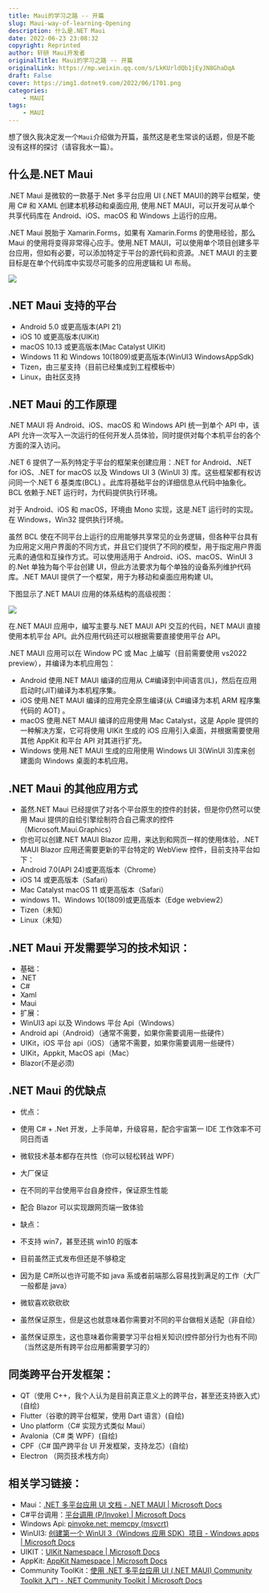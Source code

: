 ```yaml
---
title: Maui的学习之路 -- 开篇
slug: Maui-way-of-learning-Opening
description: 什么是.NET Maui
date: 2022-06-23 23:08:32
copyright: Reprinted
author: 轩研 Maui开发者
originalTitle: Maui的学习之路 -- 开篇
originalLink: https://mp.weixin.qq.com/s/LkKUrldQb1jEyJN8GhaDqA
draft: False
cover: https://img1.dotnet9.com/2022/06/1701.png
categories: 
    - MAUI
tags: 
    - MAUI
---
```


想了很久我决定发一个`Maui`介绍做为开篇，虽然这是老生常谈的话题，但是不能没有这样的探讨（请容我水一篇）。

## 什么是.NET Maui

.NET Maui 是微软的一款基于.Net 多平台应用 UI (.NET MAUI)的跨平台框架，使用 C# 和 XAML 创建本机移动和桌面应用, 使用.NET MAUI，可以开发可从单个共享代码库在 Android、iOS、macOS 和 Windows 上运行的应用。

.NET Maui 脱胎于 Xamarin.Forms，如果有 Xamarin.Forms 的使用经验，那么 Maui 的使用将变得非常得心应手。使用.NET MAUI，可以使用单个项目创建多平台应用，但如有必要，可以添加特定于平台的源代码和资源。.NET MAUI 的主要目标是在单个代码库中实现尽可能多的应用逻辑和 UI 布局。

![](https://img1.dotnet9.com/2022/06/1701.png)

## .NET Maui 支持的平台

- Android 5.0 或更高版本(API 21)
- iOS 10 或更高版本(UIKit)
- macOS 10.13 或更高版本(Mac Catalyst UIKit)
- Windows 11 和 Windows 10(1809)或更高版本(WinUI3 WindowsAppSdk)
- Tizen，由三星支持（目前已经集成到工程模板中）
- Linux，由社区支持

## .NET Maui 的工作原理

.NET MAUI 将 Android、iOS、macOS 和 Windows API 统一到单个 API 中，该 API 允许一次写入一次运行的任何开发人员体验，同时提供对每个本机平台的各个方面的深入访问。

.NET 6 提供了一系列特定于平台的框架来创建应用：.NET for Android、.NET for iOS、.NET for macOS 以及 Windows UI 3 (WinUI 3) 库。这些框架都有权访问同一个.NET 6 基类库(BCL) 。此库将基础平台的详细信息从代码中抽象化。BCL 依赖于.NET 运行时，为代码提供执行环境。

对于 Android、iOS 和 macOS，环境由 Mono 实现，这是.NET 运行时的实现。在 Windows，Win32 提供执行环境。

虽然 BCL 使在不同平台上运行的应用能够共享常见的业务逻辑，但各种平台具有为应用定义用户界面的不同方式，并且它们提供了不同的模型，用于指定用户界面元素的通信和互操作方式。可以使用适用于 Android、iOS、macOS、WinUI 3 的.Net 单独为每个平台创建 UI，但此方法要求为每个单独的设备系列维护代码库。.NET MAUI 提供了一个框架，用于为移动和桌面应用构建 UI。

下图显示了.NET MAUI 应用的体系结构的高级视图：

![](https://img1.dotnet9.com/2022/06/1702.png)

在.NET MAUI 应用中，编写主要与.NET MAUI API 交互的代码，NET MAUI 直接使用本机平台 API。此外应用代码还可以根据需要直接使用平台 API。

.NET MAUI 应用可以在 Window PC 或 Mac 上编写（目前需要使用 vs2022 preview），并编译为本机应用包：

- Android 使用.NET MAUI 编译的应用从 C#编译到中间语言(IL)，然后在应用启动时(JIT)编译为本机程序集。
- iOS 使用.NET MAUI 编译的应用完全原生编译(从 C#编译为本机 ARM 程序集代码的 AOT) 。
- macOS 使用.NET MAUI 编译的应用使用 Mac Catalyst，这是 Apple 提供的一种解决方案，它可将使用 UIKit 生成的 iOS 应用引入桌面，并根据需要使用其他 AppKit 和平台 API 对其进行扩充。
- Windows 使用.NET MAUI 生成的应用使用 Windows UI 3(WinUI 3)库来创建面向 Windows 桌面的本机应用。

## .NET Maui 的其他应用方式

- 虽然.NET Maui 已经提供了对各个平台原生的控件的封装，但是你仍然可以使用 Maui 提供的自绘引擎绘制符合自己需求的控件（Microsoft.Maui.Graphics）
- 你也可以创建.NET MAUI Blazor 应用，来达到和网页一样的使用体验，.NET MAUI Blazor 应用还需要更新的平台特定的 WebView 控件，目前支持平台如下：
- Android 7.0(API 24)或更高版本（Chrome）
- iOS 14 或更高版本（Safari）
- Mac Catalyst macOS 11 或更高版本（Safari）
- windows 11、Windows 10(1809)或更高版本（Edge webview2）
- Tizen（未知）
- Linux（未知）

## .NET Maui 开发需要学习的技术知识：

- 基础：
- .NET
- C#
- Xaml
- Maui
- 扩展：
- WinUI3 api 以及 Windows 平台 Api（Windows）
- Android api（Android）（通常不需要，如果你需要调用一些硬件）
- UIKit，iOS 平台 api（iOS）（通常不需要，如果你需要调用一些硬件）
- UIKit，Appkit, MacOS api（Mac）
- Blazor(不是必须)

## .NET Maui 的优缺点

- 优点：
- 使用 C# + .Net 开发，上手简单，升级容易，配合宇宙第一 IDE 工作效率不可同日而语
- 微软技术基本都存在共性（你可以轻松转战 WPF）
- 大厂保证
- 在不同的平台使用平台自身控件，保证原生性能
- 配合 Blazor 可以实现跟网页端一致体验

- 缺点：
- 不支持 win7，甚至还挑 win10 的版本
- 目前虽然正式发布但还是不够稳定
- 因为是 C#所以也许可能不如 java 系或者前端那么容易找到满足的工作（大厂一般都是 java）
- 微软喜欢砍砍砍
- 虽然保证原生，但是这也就意味着你需要对不同的平台做相关适配（非自绘）
- 虽然保证原生，这也意味着你需要学习平台相关知识(控件部分行为也有不同)（当然这是所有跨平台应用都需要学习的）

## 同类跨平台开发框架：

- QT（使用 C++，我个人认为是目前真正意义上的跨平台，甚至还支持嵌入式）(自绘)
- Flutter（谷歌的跨平台框架，使用 Dart 语言）(自绘)
- Uno platform（C# 实现方式类似 Maui）
- Avalonia（C# 类 WPF）(自绘)
- CPF（C# 国产跨平台 UI 开发框架，支持龙芯）(自绘)
- Electron （网页技术栈方向）

## 相关学习链接：

- Maui：[.NET 多平台应用 UI 文档 - .NET MAUI | Microsoft Docs](https://docs.microsoft.com/zh-cn/dotnet/maui/)
- C#平台调用：[平台调用 (P/Invoke) | Microsoft Docs](https://docs.microsoft.com/zh-cn/dotnet/standard/native-interop/pinvoke)
- Windows Api: [pinvoke.net: memcpy (msvcrt)](https://www.pinvoke.net/default.aspx/msvcrt/memcpy.html)
- WinUI3: [创建第一个 WinUI 3（Windows 应用 SDK）项目 - Windows apps | Microsoft Docs](https://docs.microsoft.com/zh-cn/windows/apps/winui/winui3/create-your-first-winui3-app)
- UIKIT：[UIKit Namespace | Microsoft Docs](https://docs.microsoft.com/zh-cn/dotnet/api/uikit?view=xamarin-ios-sdk-12)
- AppKit: [AppKit Namespace | Microsoft Docs](https://docs.microsoft.com/zh-cn/dotnet/api/appkit?view=xamarin-mac-sdk-14)
- Community ToolKit：[使用 .NET 多平台应用 UI (.NET MAUI) Community Toolkit 入门 - .NET Community Toolkit | Microsoft Docs](https://docs.microsoft.com/zh-cn/dotnet/communitytoolkit/maui/get-started)
